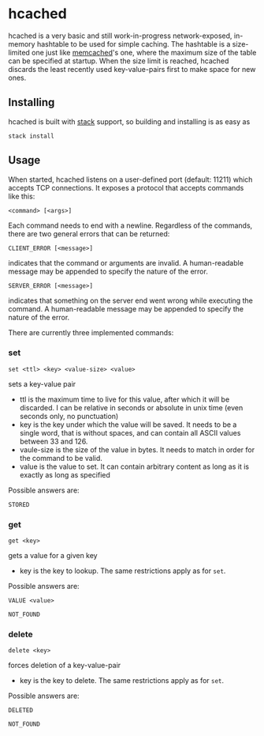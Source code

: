 hcached
=======

hcached is a very basic and still work-in-progress network-exposed, in-memory
hashtable to be used for simple caching. The hashtable is a size-limited one
just like [memcached](http://www.memcached.org/)'s one, where the maximum size
of the table can be specified at startup. When the size limit is reached,
hcached discards the least recently used key-value-pairs first to make space
for new ones.

Installing
----------

hcached is built with [stack](https://www.stackage.org/) support, so building
and installing is as easy as

```
stack install
```

Usage
-----

When started, hcached listens on a user-defined port (default: 11211) which
accepts TCP connections. It exposes a protocol that accepts commands like this:

    <command> [<args>]

Each command needs to end with a newline. Regardless of the commands, there are
two general errors that can be returned:

    CLIENT_ERROR [<message>]

indicates that the command or arguments are invalid. A human-readable message
may be appended to specify the nature of the error.

    SERVER_ERROR [<message>]

indicates that something on the server end went wrong while executing the
command. A human-readable message may be appended to specify the nature of the
error.

There are currently three implemented commands:

### set

    set <ttl> <key> <value-size> <value>

sets a key-value pair

- ttl is the maximum time to live for this value, after which it will be
  discarded. I can be relative in seconds or absolute in unix time (even
  seconds only, no punctuation)
- key is the key under which the value will be saved. It needs to be a single
  word, that is without spaces, and can contain all ASCII values between 33 and
  126.
- vaule-size is the size of the value in bytes. It needs to match in order for
  the command to be valid.
- value is the value to set. It can contain arbitrary content as long as it is
  exactly as long as specified

Possible answers are:

    STORED

### get

    get <key>

gets a value for a given key

- key is the key to lookup. The same restrictions apply as for `set`.

Possible answers are:

    VALUE <value>

    NOT_FOUND

### delete

    delete <key>

forces deletion of a key-value-pair

- key is the key to delete. The same restrictions apply as for `set`.

Possible answers are:

    DELETED

    NOT_FOUND

